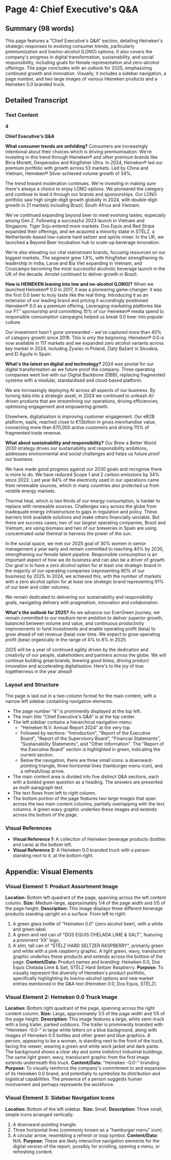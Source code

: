 # Page 4: Chief Executive's Q&A

## Summary (98 words)
This page features a "Chief Executive's Q&A" section, detailing Heineken's strategic responses to evolving consumer trends, particularly premiumization and low/no-alcohol (LONO) options. It also covers the company's progress in digital transformation, sustainability, and social responsibility, including goals for female representation and zero-alcohol offerings. The page concludes with an outlook for 2025, emphasizing continued growth and innovation. Visually, it includes a sidebar navigation, a page number, and two large images of various Heineken products and a Heineken 0.0 branded truck.

## Detailed Transcript

### Text Content

**4**

**Chief Executive's Q&A**

**What consumer trends are unfolding?**
Consumers are increasingly intentional about their choices which is driving premiumisation. We're investing in this trend through Heineken® and other premium brands like Birra Moretti, Desperados and Kingfisher Ultra. In 2024, Heineken® led our premium portfolio with growth across 53 markets. Led by China and Vietnam, Heineken® Silver achieved volume growth of 34%.

The trend toward moderation continues. We're investing in making sure there's always a choice to enjoy LONO options. We pioneered the category and continue to lead it through our brands and sponsorships. Our LONO portfolio saw high single-digit growth globally in 2024, with double-digit growth in 21 markets including Brazil, South Africa and Vietnam.

We've continued expanding beyond beer to meet evolving tastes, especially among Gen Z. Following a successful 2023 launch in Vietnam and Singapore, Tiger Soju entered more markets. Dos Equis and Red Stripe expanded their offerings, and we acquired a minority stake in STËLZ, a Netherlands-based low-calorie hard seltzer and spirits mixer. In the UK, we launched a Beyond Beer incubation hub to scale-up beverage innovation.

We're also elevating our vital mainstream brands, focusing resources on our biggest markets. The segment grew 1.8%, with Kingfisher strengthening its leadership in India, Larue and Bia Viet expanding in Vietnam, and Cruzcampo becoming the most successful alcoholic beverage launch in the UK of the decade. Amstel continued to deliver growth in Brazil.

**How is HEINEKEN leaning into low and no-alcohol (LONO)?**
When we launched Heineken® 0.0 in 2017, it was a pioneering game-changer: it was the first 0.0 beer to truly taste like the real thing. Introducing it as an extension of our leading brand and pricing it accordingly positioned Heineken® 0.0 as a premium offering. Leveraging marketing platforms like our F1™ sponsorship and committing 10% of our Heineken® media spend to responsible consumption campaigns helped us break 0.0 beer into popular culture.

Our investment hasn't gone unrewarded – we've captured more than 40% of category growth since 2018. This is only the beginning. Heineken® 0.0 is now available in 117 markets and we expanded zero alcohol variants across key market in 2024, including Żywiec in Poland, Zlatý Bažant in Slovakia, and El Águila in Spain.

**What's the latest on digital and technology?**
2024 was pivotal for our digital transformation as we future proof the company. Three operating companies went live with our Digital Backbone (DBB), replacing fragmented systems with a modular, standardised and cloud-based platform.

We are increasingly deploying AI across all aspects of our business. By turning data into a strategic asset, in 2024 we continued to unleash AI-driven products that are streamlining our operations, driving efficiencies, optimising engagement and empowering growth.

Elsewhere, digitalisation is improving customer engagement. Our eB2B platform, eazle, reached close to €13billion in gross merchandise value, connecting more than 670,000 active customers and driving 70% of fragmented trade revenue.

**What about sustainability and responsibility?**
Our Brew a Better World 2030 strategy drives our sustainability and responsibility ambitions, addresses environmental and social challenges and helps us future proof our business.

We have made good progress against our 2030 goals and recognise there is more to do. We have reduced Scope 1 and 2 carbon emissions by 34% since 2022. Last year 84% of the electricity used in our operations came from renewable sources, which in many countries also protected us from volatile energy markets.

Thermal heat, which is two thirds of our energy consumption, is harder to replace with renewable sources. Challenges vary across the globe from inadequate energy infrastructure to gaps in regulation and policy. These barriers limit available solutions and make others financially unviable. But there are success cases; two of our largest operating companies, Brazil and Vietnam, are using biomass and two of our breweries in Spain are using concentrated solar thermal to harness the power of the sun.

In the social space, we met our 2025 goal of 30% women in senior management a year early and remain committed to reaching 40% by 2030, strengthening our female talent pipeline.
Responsible consumption is an important aspect of how we do business and can also be a driver of growth. Our goal is to have a zero alcohol option for at least one strategic brand in the majority of our operating companies (representing 90% of our business) by 2025. In 2024, we achieved this, with the number of markets with a zero alcohol option for at least one strategic brand representing 91% of our beer and cider volumes.

We remain dedicated to delivering our sustainability and responsibility goals, navigating delivery with pragmatism, innovation and collaboration.

**What's the outlook for 2025?**
As we advance our EverGreen journey, we remain committed to our medium-term ambition to deliver superior growth, balanced between volume and value, and continuous productivity improvements to fund investments and enable operating profit (beia) to grow ahead of net revenue (beia) over time. We expect to grow operating profit (beia) organically in the range of 4% to 8% in 2025.

2025 will be a year of continued agility driven by the dedication and creativity of our people, stakeholders and partners across the globe. We will continue building great brands, brewing good times, driving product innovation and accelerating digitalisation. Here's to the joy of true togetherness in the year ahead!

### Layout and Structure
The page is laid out in a two-column format for the main content, with a narrow left sidebar containing navigation elements.
- The page number "4" is prominently displayed at the top left.
- The main title "Chief Executive's Q&A" is at the top center.
- The left sidebar contains a hierarchical navigation menu:
    - "Heineken N.V. Annual Report 2024" at the very top.
    - Followed by sections: "Introduction", "Report of the Executive Board", "Report of the Supervisory Board", "Financial Statements", "Sustainability Statements", and "Other Information". The "Report of the Executive Board" section is highlighted in green, indicating the current section.
    - Below the navigation, there are three small icons: a downward-pointing triangle, three horizontal lines (hamburger menu icon), and a refresh/loop arrow.
- The main content area is divided into five distinct Q&A sections, each with a bolded green question as a heading. The answers are presented as multi-paragraph text.
- The text flows from left to right column.
- The bottom portion of the page features two large images that span across the two main content columns, partially overlapping with the text columns. A green wavy graphic underlies these images and extends across the bottom of the page.

### Visual References
- **Visual Reference 1:** A collection of Heineken beverage products (bottles and cans) at the bottom left.
- **Visual Reference 2:** A Heineken 0.0 branded truck with a person standing next to it, at the bottom right.

## Appendix: Visual Elements

### Visual Element 1: Product Assortment Image
**Location:** Bottom left quadrant of the page, spanning across the left content column.
**Size:** Medium-large, approximately 1/4 of the page width and 1/5 of the page height.
**Description:** This image displays three different beverage products standing upright on a surface. From left to right:
1. A green glass bottle of "Heineken 0.0" (zero alcohol beer), with a white and green label.
2. A green and red can of "DOS EQUIS CHELADA LIME & SALT", featuring a prominent 'XX' logo.
3. A slim, tall can of "STËLZ HARD SELTZER RASPBERRY", primarily green and white with a pink raspberry graphic.
A light green, wavy, translucent graphic underlies these products and extends across the bottom of the page.
**Content/Data:** Product names and branding: Heineken 0.0, Dos Equis Chelada Lime & Salt, STËLZ Hard Seltzer Raspberry.
**Purpose:** To visually represent the diversity of Heineken's product portfolio, specifically highlighting its low/no-alcohol options and new market entries mentioned in the Q&A text (Heineken 0.0, Dos Equis, STËLZ).

### Visual Element 2: Heineken 0.0 Truck Image
**Location:** Bottom right quadrant of the page, spanning across the right content column.
**Size:** Large, approximately 1/3 of the page width and 1/5 of the page height.
**Description:** This image features a large, white semi-truck with a long trailer, parked outdoors. The trailer is prominently branded with "Heineken -0.0-" in large white letters on a blue background, along with images of Heineken 0.0 bottles and other green and blue graphics. A person, appearing to be a woman, is standing next to the front of the truck, facing the viewer, wearing a green and white work jacket and dark pants. The background shows a clear sky and some indistinct industrial buildings. The same light green, wavy, translucent graphic from the first image extends underneath this truck.
**Content/Data:** "Heineken -0.0-" branding.
**Purpose:** To visually reinforce the company's commitment to and expansion of its Heineken 0.0 brand, and potentially to symbolize its distribution and logistical capabilities. The presence of a person suggests human involvement and perhaps represents the workforce.

### Visual Element 3: Sidebar Navigation Icons
**Location:** Bottom of the left sidebar.
**Size:** Small.
**Description:** Three small, simple icons arranged vertically.
1. A downward-pointing triangle.
2. Three horizontal lines (commonly known as a "hamburger menu" icon).
3. A circular arrow, resembling a refresh or loop symbol.
**Content/Data:** N/A.
**Purpose:** These are likely interactive navigation elements for the digital version of the report, possibly for scrolling, opening a menu, or refreshing content.
